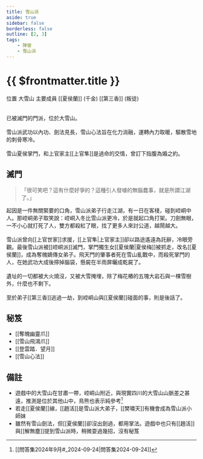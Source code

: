 ```yaml
---
title: 雪山派
aside: true
sidebar: false
borderless: false
outline: [2, 3]
tags:
    - 陣營
    - 雪山派
---
```


# {{ $frontmatter.title }}

<InfoList position="right">
	<Info title="陣營資料" :open=true>
		<table>
			<ChTr>
				<ChTd isTitle=true>
					位置
				</ChTd>
				<ChTd>
					大雪山
				</ChTd>
			</ChTr>
			<ChTr>
				<ChTd isTitle=true position='center'>
					主要成員
				</ChTd>
			</ChTr>
			<ChTr>
                <ChTd position='center'>
                    [[夏侯蘭]] (千金)
                </ChTd>
            </ChTr>
            <ChTr>
                <ChTd position='center'>
                    [[第三香]] (叛徒)
                </ChTd>
            </ChTr>
		</table>
	</Info>
</InfoList>

已被滅門的門派，位於大雪山。
<br><br>
雪山派武功以內功、劍法見長，雪山心法旨在化力消融，運轉內力取暖，驅散雪地的刺骨寒冷。
<br><br>
雪山夏侯掌門，和上官家主[[上官隼]]是過命的交情，曾訂下指腹為婚之約。
<br clear="all">

## 滅門

> 「很可笑吧？這有什麼好爭的？這種引人發噱的無腦蠢事，就是所謂江湖了。」

起因是一件無關緊要的口角，雪山派弟子行走江湖，有一日在客棧，碰到崆峒中人。那崆峒弟子取笑說：崆峒入冬比雪山派更冷，於是就起口角打架。刀劍無眼，一不小心就打死了人，雙方都殺紅了眼，找了更多人來討公道，越鬧越大。
<br><br>
雪山派曾向[[上官世家]]求援，[[上官隼|上官家主]]卻以路途遙遠為託辭，冷眼旁觀。最後雪山派被[[崆峒派]]滅門，掌門獨生女[[夏侯蘭|夏侯梅]]被抓走，改名[[夏侯蘭]]，成為奪魄嫡傳女弟子。飛天門的肇事者死在雪山亂戰中，而殺死掌門的人，在她武功大成後擰掉腦袋，懸屍在半雨屏曬成乾屍了。
<br><br>
遺址的一切都被大火燒沒，又被大雪掩埋，除了梅花樁的五塊大岩石與一棵雪樹外，什麼也不剩下。
<br><br>
至於弟子[[第三香]]逃過一劫，到崆峒山與[[夏侯蘭]]碰面的事，則是後話了。

## 秘笈

- [[奪魄幽靈爪]]
- [[雪山飛鴻爪]]
- [[登雲踏．望月]]
- [[雪山心法]]

## 備註

- 遊戲中的大雪山在甘肅一帶，崆峒山附近，與現實四川的大雪山山脈差之甚遠，推測是位於其他山中，鳥熊也表示純參考[^1]
- 若走[[夏侯蘭]]線，[[趙活]]是雪山派大弟子，[[樊嘯天]]有機會成為雪山派小師妹
- 雖然有雪山劍法，但[[夏侯蘭]]卻沒出劍過，都用掌法。遊戲中也只有[[趙活]]與[[解無塵]]提到雪山派時，稍微耍過幾招，沒有秘笈

[^1]: [[問答集2024年9月#_2024-09-24|問答集2024-09-24]]